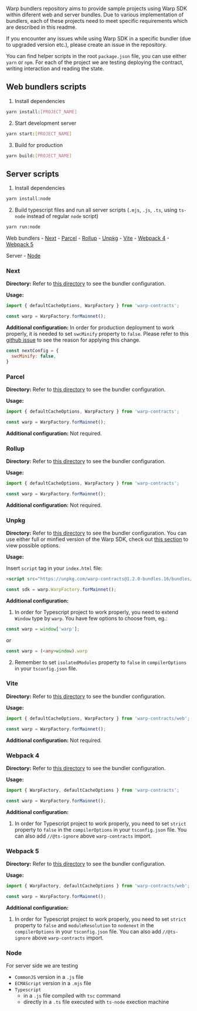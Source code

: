 Warp bundlers repository aims to provide sample projects using Warp SDK within diferent web and server bundles. Due to various implementation of bundlers, each of these projects need to meet specific requirements which are described in this readme.

If you encounter any issues while using Warp SDK in a specific bundler (due to upgraded version etc.), please create an issue in the repository.

You can find helper scripts in the root `package.json` file, you can use either `yarn` or `npm`. For each of the project we are testing deploying the contract, writing interaction and reading the state.

## Web bundlers scripts

1. Install dependencies

```sh
yarn install:[PROJECT_NAME]
```

2. Start development server

```sh
yarn start:[PROJECT_NAME]
```

3. Build for production

```sh
yarn build:[PROJECT_NAME]
```

## Server scripts

1. Install dependencies

```sh
yarn install:node
```

2. Build typescript files and run all server scripts (`.mjs`, `.js`, `.ts`, using `ts-node` instead of regular `node` script)

```sh
yarn run:node
```


Web bundlers
    - [Next](#Next)
    - [Parcel](#Parcel)
    - [Rollup](#Rollup)
    - [Unpkg](#Unpkg)
    - [Vite](#Vite)
    - [Webpack 4](#Webpack4)
    - [Webpack 5](#Webpack5)

Server
    - [Node](#Node)

### Next

**Directory:**
Refer to [this directory](https://github.com/warp-contracts/bundlers/tree/main/next) to see the bundler configuration.

**Usage:**

```js
import { defaultCacheOptions, WarpFactory } from 'warp-contracts';

const warp = WarpFactory.forMainnet();
```

**Additional configuration:**
In order for production deployment to work properly, it is needed to set `swcMinify` property to `false`. Please refer to this [github issue](https://github.com/vercel/next.js/discussions/30237#discussioncomment-3482620) to see the reason for applying this change.

```js
const nextConfig = {
  swcMinify: false,
}
```

### Parcel

**Directory:**
Refer to [this directory](https://github.com/warp-contracts/bundlers/tree/main/parcel) to see the bundler configuration.

**Usage:**

```js
import { defaultCacheOptions, WarpFactory } from 'warp-contracts';

const warp = WarpFactory.forMainnet();
```

**Additional configuration:**
Not required.

### Rollup

**Directory:**
Refer to [this directory](https://github.com/warp-contracts/bundlers/tree/main/rollup) to see the bundler configuration.

**Usage:**

```js
import { defaultCacheOptions, WarpFactory } from 'warp-contracts';

const warp = WarpFactory.forMainnet();
```

**Additional configuration:**
Not required.


### Unpkg

**Directory:**
Refer to [this directory](https://github.com/warp-contracts/bundlers/tree/main/unpkg) to see the bundler configuration. You can use either full or minfied version of the Warp SDK, check out [this section](https://github.com/warp-contracts/warp#using-web-bundles) to view possible options.

**Usage:**

Insert `script` tag in your `index.html` file:

```html
<script src="https://unpkg.com/warp-contracts@1.2.0-bundles.16/bundles/web.iife.bundle.min.js"></script>
```

```js
const sdk = warp.WarpFactory.forMainnet();
```

**Additional configuration:**
1. In order for Typescript project to work properly, you need to extend `Window` type by `warp`. You have few options to choose from, eg.:

```ts
const warp = window['warp'];
```

or

```ts
const warp = (<any>window).warp
```

2. Remember to set `isolatedModules` property to `false` in `compilerOptions` in your `tsconfig.json` file. 

### Vite

**Directory:**
Refer to [this directory](https://github.com/warp-contracts/bundlers/tree/main/vite) to see the bundler configuration.

**Usage:**

```js
import { defaultCacheOptions, WarpFactory } from 'warp-contracts/web';

const warp = WarpFactory.forMainnet();
```

**Additional configuration:**
Not required.

### Webpack 4

**Directory:**
Refer to [this directory](https://github.com/warp-contracts/bundlers/tree/main/webpack4) to see the bundler configuration.

**Usage:**

```js
import { WarpFactory, defaultCacheOptions } from 'warp-contracts';

const warp = WarpFactory.forMainnet();
```

**Additional configuration:**
1. In order for Typescript project to work properly, you need to set `strict` property to `false` in the `compilerOptions` in your `tsconfig.json` file. You can also add `//@ts-ignore` above `warp-contracts` import.

### Webpack 5

**Directory:**
Refer to [this directory](https://github.com/warp-contracts/bundlers/tree/main/webpack5) to see the bundler configuration.

**Usage:**

```js
import { WarpFactory, defaultCacheOptions } from 'warp-contracts/web';

const warp = WarpFactory.forMainnet();
```

**Additional configuration:**
1. In order for Typescript project to work properly, you need to set `strict` property to `false` and `moduleResolution` to `nodenext` in the `compilerOptions` in your `tsconfig.json` file. You can also add `//@ts-ignore` above `warp-contracts` import.

### Node

For server side we are testing 
- `CommonJS` version in a `.js` file
- `ECMAScript` version in a `.mjs` file 
- `Typescript`
  - in a `.js` file compiled with `tsc` command
  - directly in a `.ts` file executed with `ts-node` exection machine

